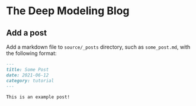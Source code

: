 # The Deep Modeling Blog

## Add a post

Add a markdown file to `source/_posts` directory, such as `some_post.md`, with the following format:

```markdown
---
title: Some Post
date: 2021-06-12
category: tutorial
---
 
This is an example post!
```
